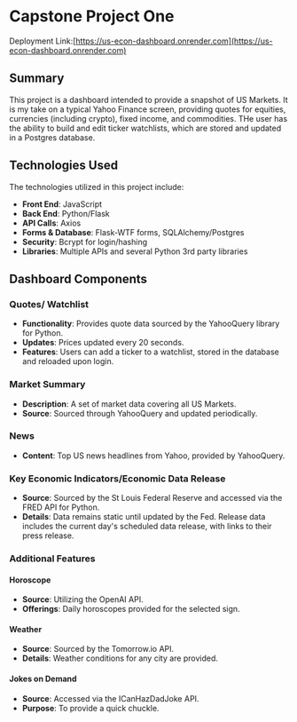 # Capstone Project One

Deployment Link:[https://us-econ-dashboard.onrender.com](https://us-econ-dashboard.onrender.com)

## Summary

This project is a dashboard intended to provide a snapshot of US Markets. It is my take on a typical Yahoo Finance screen, providing quotes for equities, currencies (including crypto), fixed income, and commodities. THe user has the ability to build and edit  ticker watchlists, which are stored and updated in a Postgres database.

## Technologies Used

The technologies utilized in this project include:

- **Front End**: JavaScript
- **Back End**: Python/Flask
- **API Calls**: Axios
- **Forms & Database**: Flask-WTF forms, SQLAlchemy/Postgres
- **Security**: Bcrypt for login/hashing
- **Libraries**: Multiple APIs and several Python 3rd party libraries

## Dashboard Components

### Quotes/ Watchlist

- **Functionality**: Provides quote data sourced by the YahooQuery library for Python.
- **Updates**: Prices updated every 20 seconds.
- **Features**: Users can add a ticker to a watchlist, stored in the database and reloaded upon login.

### Market Summary

- **Description**: A set of market data covering all US Markets.
- **Source**: Sourced through YahooQuery and updated periodically.

### News

- **Content**: Top US news headlines from Yahoo, provided by YahooQuery.

### Key Economic Indicators/Economic Data Release

- **Source**: Sourced by the St Louis Federal Reserve and accessed via the FRED API for Python.
- **Details**: Data remains static until updated by the Fed. Release data includes the current day's scheduled data release, with links to their press release.

### Additional Features

#### Horoscope

- **Source**: Utilizing the OpenAI API.
- **Offerings**: Daily horoscopes provided for the selected sign.

#### Weather

- **Source**: Sourced by the Tomorrow.io API.
- **Details**: Weather conditions for any city are provided.

#### Jokes on Demand

- **Source**: Accessed via the ICanHazDadJoke API.
- **Purpose**: To provide a quick chuckle.
